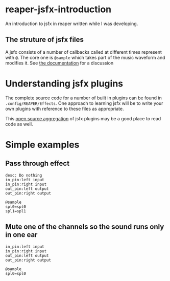 # reaper-jsfx-introduction
An introduction to jsfx in reaper written while I was developing.


## The struture of jsfx files
A jsfx consists of a number of callbacks called at different times represent with `@`. The core one is `@sample` which takes part of the music waveform and modifies it. 
See [the documentation](https://www.reaper.fm/sdk/js/basiccode.php) for a discussion

# Understanding jsfx plugins
The complete source code for a number of built in plugins can be found in `.config/REAPER/Effects`. One approach to learning jsfx will be to write your own plugins with reference to these files as appropriate.

This [open source aggregation](https://github.com/JoepVanlier/JSFX) of jsfx plugins may be a good place to read code as well.

# Simple examples

## Pass through effect

```
desc: Do nothing
in_pin:left input
in_pin:right input
out_pin:left output
out_pin:right output

@sample
spl0=spl0
spl1=spl1
```


## Mute one of the channels so the sound runs only in one ear

```
in_pin:left input
in_pin:right input
out_pin:left output
out_pin:right output

@sample
spl0=spl0
```


